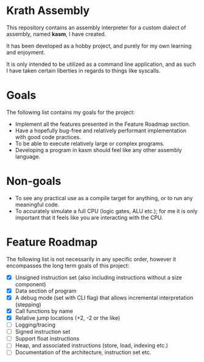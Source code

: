 # Krath Assembly
This repository contains an assembly interpreter for a custom dialect of assembly, named **kasm**, I have created.

It has been developed as a hobby project, and purely for my own learning and enjoyment.

It is only intended to be utilized as a command line application, and as such I have taken certain liberties in regards to things like syscalls.

# Goals
The following list contains my goals for the project:
- Implement all the features presented in the Feature Roadmap section.
- Have a hopefully bug-free and relatively performant implementation with good code practices.
- To be able to execute relatively large or complex programs.
- Developing a program in kasm should feel like any other assembly language.

# Non-goals
- To see any practical use as a compile target for anything, or to run any meaningful code.
- To accurately simulate a full CPU (logic gates, ALU etc.); for me it is only important that it feels like you are interacting with the CPU.

# Feature Roadmap
The following list is not necessarily in any specific order, however it encompasses the long term goals of this project:
- [x] Unsigned instruction set (also including instructions without a size component)
- [x] Data section of program
- [x] A debug mode (set with CLI flag) that allows incremental interpretation (stepping)
- [x] Call functions by name
- [x] Relative jump locations (+2, -2 or the like)
- [ ] Logging/tracing
- [ ] Signed instruction set
- [ ] Support float instructions
- [ ] Heap, and associated instructions (store, load, indexing etc.)
- [ ] Documentation of the architecture, instruction set etc.
